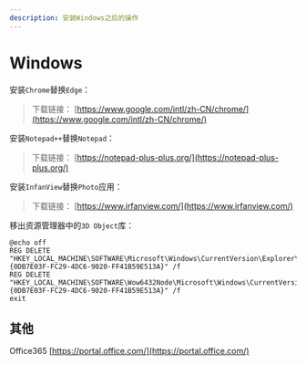 ```yaml
---
description: 安装Windows之后的操作
---
```


# Windows

安装`Chrome`替换`Edge`：

> 下载链接： [https://www.google.com/intl/zh-CN/chrome/](https://www.google.com/intl/zh-CN/chrome/)

安装`Notepad++`替换`Notepad`：

> 下载链接： [https://notepad-plus-plus.org/](https://notepad-plus-plus.org/)

安装`InfanView`替换`Photo`应用：

> 下载链接： [https://www.irfanview.com/](https://www.irfanview.com/)

移出资源管理器中的`3D Object`库：

```text
@echo off
REG DELETE "HKEY_LOCAL_MACHINE\SOFTWARE\Microsoft\Windows\CurrentVersion\Explorer\MyComputer\NameSpace\{0DB7E03F-FC29-4DC6-9020-FF41B59E513A}" /f
REG DELETE "HKEY_LOCAL_MACHINE\SOFTWARE\Wow6432Node\Microsoft\Windows\CurrentVersion\Explorer\MyComputer\NameSpace\{0DB7E03F-FC29-4DC6-9020-FF41B59E513A}" /f
exit
```

## 其他

Office365 [https://portal.office.com/](https://portal.office.com/)

